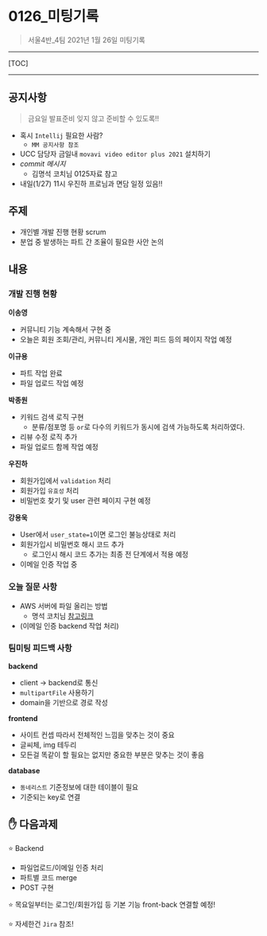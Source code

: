 # 0126_미팅기록

> 서울4반_4팀 2021년 1월 26일 미팅기록

---

[TOC]

---



## 공지사항

> 금요일 발표준비 잊지 않고 준비할 수 있도록!!

- 혹시 `Intellij` 필요한 사람?
  - `MM 공지사항 참조`
- UCC 담당자 금일내 `movavi video editor plus 2021` 설치하기
- *commit 메시지*
  - 김명석 코치님 0125자료 참고
- 내일(1/27) 11시 우진하 프로님과 면담 일정 있음!!



## 주제

- 개인별 개발 진행 현황 scrum
- 분업 중 발생하는 파트 간 조율이 필요한 사안 논의



## 내용

### 개발 진행 현황

**이송영**

- 커뮤니티 기능 계속해서 구현 중
- 오늘은 회원 조회/관리, 커뮤니티 게시물, 개인 피드 등의 페이지 작업 예정

**이규용**

- 파트 작업 완료
- 파일 업로드 작업 예정

**박종원**

- 키워드 검색 로직 구현
  - 분류/점포명 등 `or`로 다수의 키워드가 동시에 검색 가능하도록 처리하였다.
- 리뷰 수정 로직 추가
- 파일 업로드 함께 작업 예정

**우진하**

- 회원가입에서 `validation` 처리
- 회원가입 `유효성` 처리
- 비밀번호 찾기 및 user 관련 페이지 구현 예정

**강용욱**

- User에서 `user_state=1`이면 로그인 불능상태로 처리
- 회원가입시 비밀번호 해시 코드 추가
  - 로그인시 해시 코드 추가는 최종 전 단계에서 적용 예정
- 이메일 인증 작업 중



### 오늘 질문 사항

- AWS 서버에 파일 올리는 방법
  - 명석 코치님 [참고링크](https://bezkoder.com/spring-boot-upload-multiple-files/)
- (이메일 인증 backend 작업 처리)



### 팀미팅 피드백 사항

**backend**

- client -> backend로 통신
- `multipartFile` 사용하기
- domain을 기반으로 경로 작성

**frontend**

- 사이트 컨셉 따라서 전체적인 느낌을 맞추는 것이 중요
- 글씨체, img 테두리
- 모든걸 똑같이 할 필요는 없지만 중요한 부분은 맞추는 것이 좋음

**database**

- `동네리스트` 기준정보에 대한 테이블이 필요
- 기준되는 key로 연결



## :hand: 다음과제

:star: Backend

- 파일업로드/이메일 인증 처리
- 파트별 코드 merge
- POST 구현

:star: 목요일부터는 로그인/회원가입 등 기본 기능 front-back 연결할 예정!

:star: 자세한건  `Jira` 참조!
